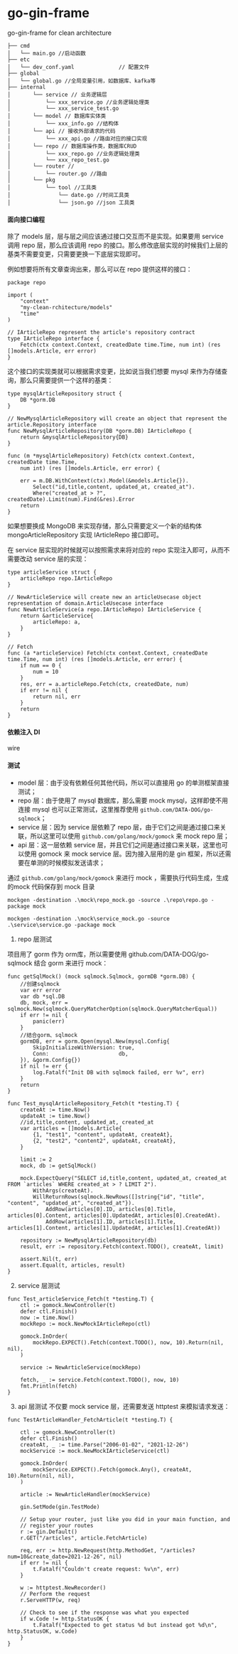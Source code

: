 # go-gin-frame
go-gin-frame for clean architecture


```
├── cmd
│   └── main.go //启动函数
├── etc
│   └── dev_conf.yaml              // 配置文件 
├── global
│   └── global.go //全局变量引用，如数据库、kafka等
├── internal
│       └── service // 业务逻辑层
│           └── xxx_service.go //业务逻辑处理类
│           └── xxx_service_test.go 
│       └── model // 数据库实体类
│           └── xxx_info.go //结构体
│       └── api // 接收外部请求的代码
│           └── xxx_api.go //路由对应的接口实现
│       └── repo // 数据库操作类，数据库CRUD
│           └── xxx_repo.go //业务逻辑处理类
│           └── xxx_repo_test.go 
│       └── router //
│           └── router.go //路由
│       └── pkg
│           └── tool //工具类
│               └── date.go //时间工具类
│               └── json.go //json 工具类
```


#### 面向接口编程
除了 models 层，层与层之间应该通过接口交互而不是实现。如果要用 service 调用 repo 层，那么应该调用 repo 的接口。那么修改底层实现的时候我们上层的基类不需要变更，只需要更换一下底层实现即可。

例如想要将所有文章查询出来，那么可以在 repo 提供这样的接口：

```
package repo

import (
    "context"
    "my-clean-rchitecture/models"
    "time"
)

// IArticleRepo represent the article's repository contract
type IArticleRepo interface {
    Fetch(ctx context.Context, createdDate time.Time, num int) (res []models.Article, err error)
}

```
这个接口的实现类就可以根据需求变更，比如说当我们想要 mysql 来作为存储查询，那么只需要提供一个这样的基类：

```
type mysqlArticleRepository struct {
    DB *gorm.DB
}

// NewMysqlArticleRepository will create an object that represent the article.Repository interface
func NewMysqlArticleRepository(DB *gorm.DB) IArticleRepo {
    return &mysqlArticleRepository{DB}
}

func (m *mysqlArticleRepository) Fetch(ctx context.Context, createdDate time.Time,
    num int) (res []models.Article, err error) {

    err = m.DB.WithContext(ctx).Model(&models.Article{}).
        Select("id,title,content, updated_at, created_at").
        Where("created_at > ?", createdDate).Limit(num).Find(&res).Error
    return
}
```

如果想要换成 MongoDB 来实现存储，那么只需要定义一个新的结构体 mongoArticleRepository 实现 IArticleRepo 接口即可。


在 service 层实现的时候就可以按照需求来将对应的 repo 实现注入即可，从而不需要改动 service 层的实现：

```
type articleService struct {
    articleRepo repo.IArticleRepo
}

// NewArticleService will create new an articleUsecase object representation of domain.ArticleUsecase interface
func NewArticleService(a repo.IArticleRepo) IArticleService {
    return &articleService{
        articleRepo: a,
    }
}

// Fetch
func (a *articleService) Fetch(ctx context.Context, createdDate time.Time, num int) (res []models.Article, err error) {
    if num == 0 {
        num = 10
    }
    res, err = a.articleRepo.Fetch(ctx, createdDate, num)
    if err != nil {
        return nil, err
    }
    return
}
```

#### 依赖注入 DI
wire

#### 测试

- model 层：由于没有依赖任何其他代码，所以可以直接用 go 的单测框架直接测试；
- repo 层：由于使用了 mysql 数据库，那么需要 mock mysql，这样即使不用连接 mysql 也可以正常测试，这里推荐使用 `github.com/DATA-DOG/go-sqlmock`；
- service 层：因为 service 层依赖了 repo 层，由于它们之间是通过接口来关联，所以这里可以使用 `github.com/golang/mock/gomock` 来 mock repo 层；
- api 层：这一层依赖 service 层，并且它们之间是通过接口来关联，这里也可以使用 gomock 来 mock service 层。因为接入层用的是 gin 框架，所以还需要在单测的时候模拟发送请求；

通过 `github.com/golang/mock/gomock` 来进行 mock ，需要执行代码生成，生成的mock 代码保存到 mock 目录
```
mockgen -destination .\mock\repo_mock.go -source .\repo\repo.go -package mock

mockgen -destination .\mock\service_mock.go -source .\service\service.go -package mock
```

1. repo 层测试

项目用了 gorm 作为 orm库，所以需要使用 github.com/DATA-DOG/go-sqlmock 结合 gorm 来进行 mock：
```
func getSqlMock() (mock sqlmock.Sqlmock, gormDB *gorm.DB) {
    //创建sqlmock
    var err error
    var db *sql.DB
    db, mock, err = sqlmock.New(sqlmock.QueryMatcherOption(sqlmock.QueryMatcherEqual))
    if err != nil {
        panic(err)
    }
    //结合gorm、sqlmock
    gormDB, err = gorm.Open(mysql.New(mysql.Config{
        SkipInitializeWithVersion: true,
        Conn:                      db,
    }), &gorm.Config{})
    if nil != err {
        log.Fatalf("Init DB with sqlmock failed, err %v", err)
    }
    return
}

func Test_mysqlArticleRepository_Fetch(t *testing.T) {
    createAt := time.Now()
    updateAt := time.Now()
    //id,title,content, updated_at, created_at
    var articles = []models.Article{
        {1, "test1", "content", updateAt, createAt},
        {2, "test2", "content2", updateAt, createAt},
    }

    limit := 2
    mock, db := getSqlMock()

    mock.ExpectQuery("SELECT id,title,content, updated_at, created_at FROM `articles` WHERE created_at > ? LIMIT 2").
        WithArgs(createAt).
        WillReturnRows(sqlmock.NewRows([]string{"id", "title", "content", "updated_at", "created_at"}).
            AddRow(articles[0].ID, articles[0].Title, articles[0].Content, articles[0].UpdatedAt, articles[0].CreatedAt).
            AddRow(articles[1].ID, articles[1].Title, articles[1].Content, articles[1].UpdatedAt, articles[1].CreatedAt))

    repository := NewMysqlArticleRepository(db)
    result, err := repository.Fetch(context.TODO(), createAt, limit)

    assert.Nil(t, err)
    assert.Equal(t, articles, result)
}
```

2. service 层测试
```
func Test_articleService_Fetch(t *testing.T) {
    ctl := gomock.NewController(t)
    defer ctl.Finish()
    now := time.Now()
    mockRepo := mock.NewMockIArticleRepo(ctl)

    gomock.InOrder(
        mockRepo.EXPECT().Fetch(context.TODO(), now, 10).Return(nil, nil),
    )

    service := NewArticleService(mockRepo)

    fetch, _ := service.Fetch(context.TODO(), now, 10)
    fmt.Println(fetch)
}
```

3. api 层测试
不仅要 mock service 层，还需要发送 httptest 来模拟请求发送：
```
func TestArticleHandler_FetchArticle(t *testing.T) {

    ctl := gomock.NewController(t)
    defer ctl.Finish()
    createAt, _ := time.Parse("2006-01-02", "2021-12-26")
    mockService := mock.NewMockIArticleService(ctl)

    gomock.InOrder(
        mockService.EXPECT().Fetch(gomock.Any(), createAt, 10).Return(nil, nil),
    )

    article := NewArticleHandler(mockService)

    gin.SetMode(gin.TestMode)

    // Setup your router, just like you did in your main function, and
    // register your routes
    r := gin.Default()
    r.GET("/articles", article.FetchArticle)

    req, err := http.NewRequest(http.MethodGet, "/articles?num=10&create_date=2021-12-26", nil)
    if err != nil {
        t.Fatalf("Couldn't create request: %v\n", err)
    }

    w := httptest.NewRecorder()
    // Perform the request
    r.ServeHTTP(w, req)

    // Check to see if the response was what you expected
    if w.Code != http.StatusOK {
        t.Fatalf("Expected to get status %d but instead got %d\n", http.StatusOK, w.Code)
    }
}

```

